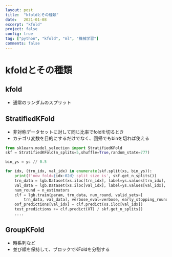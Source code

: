 ```yaml
---
layout: post
title:  "kfoldとその種類"
date:   2021-01-08
excerpt: "kfold"
project: false
config: true
tag: ["python", "kfold", "ml", "機械学習"]
comments: false
---
```


# kfoldとその種類

## kfold
 - 通常のランダムのスプリット

## StratifiedKFold
 - 非対称データセットに対して同じ比率でfoldを切るとき
 - カテゴリ変数を目的にするだけでなく、回帰でもbinを切れば使える

```python
from sklearn.model_selection import StratifiedKFold
skf = StratifiedKFold(n_splits=5,shuffle=True,random_state=777)

bin_ys = ys // 0.5

for idx, (trn_idx, val_idx) in enumerate(skf.split(xs, bin_ys)):
	print(f'now fold={idx:02d} split size is', skf.get_n_splits())
	trn_data = lgb.Dataset(xs.iloc[trn_idx], label=ys.values[trn_idx], categorical_feature=cats_index)
	val_data = lgb.Dataset(xs.iloc[val_idx], label=ys.values[val_idx], categorical_feature=cats_index)
	num_round = n_estimators
	clf = lgb.train(param, trn_data, num_round, valid_sets=[
		trn_data, val_data], verbose_eval=verbose, early_stopping_rounds=early_stopping_rounds)
	oof_predictions[val_idx] = clf.predict(xs.iloc[val_idx])
	test_predictions += clf.predict(XT) / skf.get_n_splits()
	....
```

## GroupKFold
 - 時系列など
 - 並び順を保持して、ブロックでKFoldを分割する
